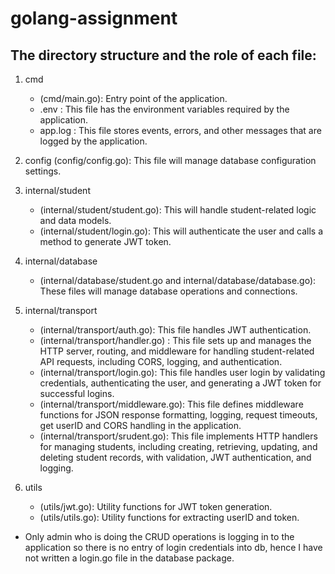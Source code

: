 # golang-assignment

## The directory structure and the role of each file:

1. cmd 
    * (cmd/main.go): Entry point of the application.
    * .env : This file has the environment variables required by the application.
    * app.log : This file stores events, errors, and other messages that are logged by the application.


2. config (config/config.go): This file will manage database configuration settings.

3. internal/student
    * (internal/student/student.go): This will handle student-related logic and data models.
    * (internal/student/login.go): This will authenticate the user and calls a method to generate JWT token.

4. internal/database 
    * (internal/database/student.go and internal/database/database.go): These files will manage database operations and connections.

5. internal/transport
    * (internal/transport/auth.go): This file handles JWT authentication.
    * (internal/transport/handler.go) : This file sets up and manages the HTTP server, routing, and middleware for handling student-related API requests, including CORS, logging, and authentication.
    * (internal/transport/login.go): This file handles user login by validating credentials, authenticating the user, and generating a JWT token for successful logins.
    * (internal/transport/middleware.go): This file defines middleware functions for JSON response formatting, logging, request timeouts, get userID and CORS handling in the application.
    * (internal/transport/srudent.go): This file implements HTTP handlers for managing students, including creating, retrieving, updating, and deleting student records, with validation, JWT authentication, and logging.

6. utils 
    * (utils/jwt.go): Utility functions for JWT token generation.
    * (utils/utils.go): Utility functions for extracting userID and token.
    
* Only admin who is doing the CRUD operations is logging in to the application so there is no entry of login credentials into db, hence I have not written a login.go file in the database package.
